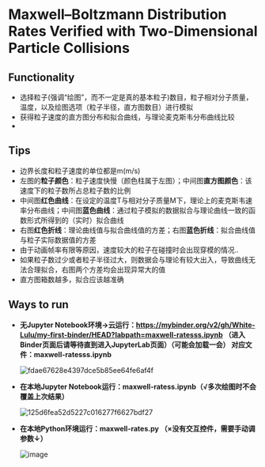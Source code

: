 # Maxwell–Boltzmann Distribution Rates Verified with Two-Dimensional Particle Collisions

## Functionality
- 选择粒子(强调“绘图”，而不一定是真的基本粒子)数目，粒子相对分子质量，温度，以及绘图选项（粒子半径，直方图数目）进行模拟
- 获得粒子速度的直方图分布和拟合曲线，与理论麦克斯韦分布曲线比较
- 
## Tips

- 边界长度和粒子速度的单位都是m(m/s)
- 左图的**粒子颜色**：粒子速度快慢（颜色柱属于左图）；中间图**直方图颜色**：该速度下的粒子数所占总粒子数的比例
- 中间图**红色曲线**：在设定的温度T与相对分子质量M下，理论上的麦克斯韦速率分布曲线；中间图**蓝色曲线**：通过粒子模拟的数据拟合与理论曲线一致的函数形式所得到的（实时）拟合曲线
- 右图**红色折线**：理论曲线值与拟合曲线值的方差；右图**蓝色折线**：拟合曲线值与粒子实际数据值的方差
- 由于动画帧率有限等原因，速度较大的粒子在碰撞时会出现穿模的情况..
- 如果粒子数过少或者粒子半径过大，则数据会与理论有较大出入，导致曲线无法合理拟合，右图两个方差均会出现异常大的值
- 直方图箱数越多，拟合应该越准确

## Ways to run

- **无Jupyter Notebook环境→云运行：https://mybinder.org/v2/gh/White-Lulu/my-first-binder/HEAD?labpath=maxwell-ratesss.ipynb （进入Binder页面后请等待直到进入JupyterLab页面）（可能会加载一会） 对应文件：maxwell-ratesss.ipynb**
  
  ![fdae67628e4397dce5b85ee64fe6af4f](https://github.com/White-Lulu/my-first-binder/assets/173527558/809f1282-e8d9-41c3-a7d2-384da49c643e)

- **在本地Jupyter Notebook运行：maxwell-ratess.ipynb（√多次绘图时不会覆盖上次结果）**

  ![125d6fea52d5227c016277f6627bdf27](https://github.com/White-Lulu/my-first-binder/assets/173527558/c2283c6b-6573-497b-b485-9d8233fd9a8a)

- **在本地Python环境运行：maxwell-rates.py （×没有交互控件，需要手动调参数↓）**
  
  ![image](https://github.com/White-Lulu/my-first-binder/assets/173527558/defc67e0-993c-4cf3-b419-ffa5243ed947)

